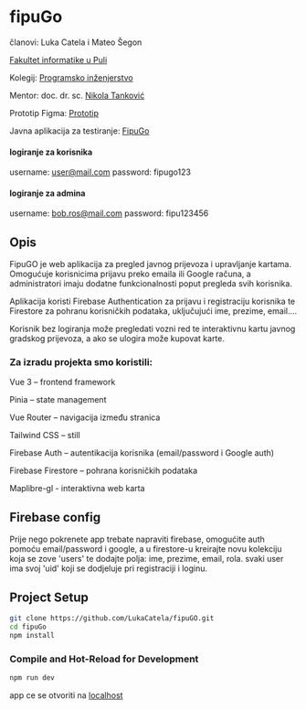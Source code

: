 # fipuGo
članovi: Luka Catela i Mateo Šegon

[Fakultet informatike u Puli](https://fipu.unipu.hr/)

Kolegij: [Programsko inženjerstvo](http://ntankovic.unipu.hr/pi)

Mentor: doc. dr. sc. [Nikola Tanković](http://ntankovic.unipu.hr)

Prototip Figma: [Prototip](https://www.figma.com/proto/wDd8liziKvA96LzGfssnLP/FIPUGO?node-id=0-1&t=Yg7RlesSxVStzVuT-1)

Javna aplikacija za testiranje: [FipuGo](https://fipu-go.vercel.app/)

#### logiranje za korisnika 
username: user@mail.com
password: fipugo123

#### logiranje za admina
username: bob.ros@mail.com
password: fipu123456
## Opis
FipuGO je web aplikacija za pregled javnog prijevoza i upravljanje kartama.
Omogućuje korisnicima prijavu preko emaila ili Google računa, a administratori imaju dodatne funkcionalnosti poput pregleda svih korisnika.

Aplikacija koristi Firebase Authentication za prijavu i registraciju korisnika te Firestore za pohranu korisničkih podataka, uključujući ime, prezime, email....

Korisnik bez logiranja može pregledati vozni red te interaktivnu kartu javnog gradskog prijevoza, a ako se ulogira može kupovat karte.


### Za izradu projekta smo koristili:
Vue 3 – frontend framework

Pinia – state management

Vue Router – navigacija između stranica

Tailwind CSS – still

Firebase Auth – autentikacija korisnika (email/password i Google auth)

Firebase Firestore – pohrana korisničkih podataka

Maplibre-gl - interaktivna web karta

## Firebase config
Prije nego pokrenete app trebate napraviti firebase, omogućite auth pomoću email/password i google, a u firestore-u kreirajte novu kolekciju koja se zove 'users' te dodajte polja: ime, prezime, email, rola. svaki user ima svoj 'uid' koji se dodjeluje pri registraciji i loginu.

## Project Setup

```sh
git clone https://github.com/LukaCatela/fipuGO.git
cd fipuGo
npm install
```

### Compile and Hot-Reload for Development

```sh
npm run dev
```
app ce se otvoriti na [localhost](http://localhost:5173)
